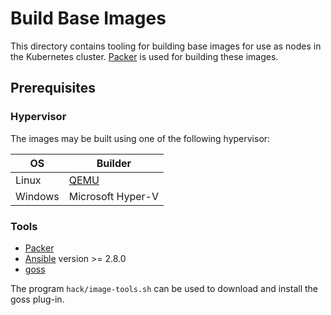 # Build Base Images

This directory contains tooling for building base images for use as nodes in the Kubernetes cluster. [Packer](https://www.packer.io) is used for building these images.

## Prerequisites

### Hypervisor

The images may be built using one of the following hypervisor:

| OS | Builder |
|----|---------|
| Linux | [QEMU](https://www.qemu.org) |
| Windows | Microsoft Hyper-V |

### Tools

- [Packer](https://www.packer.io/intro/getting-started/install.html)
- [Ansible](http://docs.ansible.com/ansible/latest/intro_installation.html) version >= 2.8.0
- [goss](https://github.com/YaleUniversity/packer-provisioner-goss)

The program `hack/image-tools.sh` can be used to download and install the goss plug-in.